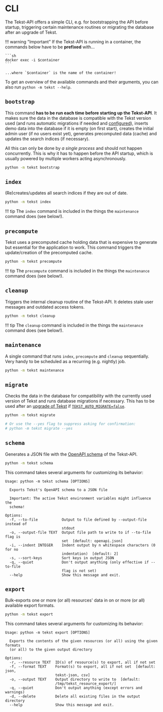# CLI

The Tekst-API offers a simple CLI, e.g. for bootstrapping the API before startup, triggering certain maintenance routines or migrating the database after an upgrade of Tekst.

!!! warning "Important"
    If the Tekst-API is running in a container, the commands below have to be **prefixed** with...

    ```sh
    docker exec -i $container
    ```

    ...where `$container` is the name of the container!

To get an overview of the available commands and their arguments, you can also run `python -m tekst --help`.


## `bootstrap`

This command **has to be run each time before starting up the Tekst-API**. It makes sure the data in the database is compatible with the Tekst version used (and runs automatic migrations if needed and [configured](../setup/configuration.md)), inserts demo data into the database if it is empty (on first start), creates the initial admin user (if no users exist yet), generates precomputed data (cache) and updates the search indices (if necessary).

All this can only be done by _a single process_ and should not happen concurrently. This is why it has to happen before the API startup, which is usually powered by multiple workers acting asynchronously.

```sh
python -m tekst bootstrap
```


## `index`

(Re)creates/updates all search indices if they are out of date.

```sh
python -m tekst index
```

!!! tip
    The `index` command is included in the things the `maintenance` command does (see below!).


## `precompute`

Tekst uses a precomputed cache holding data that is expensive to generate but essential for the application to work. This command triggers the update/creation of the precomputed cache.

```sh
python -m tekst precompute
```

!!! tip
    The `precompute` command is included in the things the `maintenance` command does (see below!).


## `cleanup`

Triggers the internal cleanup routine of the Tekst-API. It deletes stale user messages and outdated access tokens.

```sh
python -m tekst cleanup
```

!!! tip
    The `cleanup` command is included in the things the `maintenance` command does (see below!).


## `maintenance`

A single command that runs `index`, `precompute` and `cleanup` sequentially. Very handy to be scheduled as a recurring (e.g. nightly) job.

```sh
python -m tekst maintenance
```


## `migrate`

Checks the data in the database for compatibility with the currently used version of Tekst and runs database migrations if necessary. This has to be used after an [upgrade of Tekst](./upgrades.md) if [`TEKST_AUTO_MIGRATE=false`](../setup/configuration.md).

```sh
python -m tekst migrate

# Or use the --yes flag to suppress asking for confirmation:
# python -m tekst migrate --yes
```


## `schema`

Generates a JSON file with the [OpenAPI schema](https://spec.openapis.org/oas/latest.html) of the Tekst-API.

```sh
python -m tekst schema
```

This command takes several arguments for customizing its behavior:

```
Usage: python -m tekst schema [OPTIONS]

  Exports Tekst's OpenAPI schema to a JSON file

  Important: The active Tekst environment variables might influence the
  schema!

Options:
  -f, --to-file           Output to file defined by --output-file instead of
                          stdout
  -o, --output-file TEXT  Output file path to write to if --to-file flag is
                          set  [default: openapi.json]
  -i, --indent INTEGER    Indent output by n whitespace characters (0 for no
                          indentation)  [default: 2]
  -s, --sort-keys         Sort keys in output JSON
  -q, --quiet             Don't output anything (only effective if --to-file
                          flag is not set)
  --help                  Show this message and exit.
```



## `export`

Bulk-exports one or more (or all) resources' data in on or more (or all) available export formats.

```sh
python -m tekst export
```

This command takes several arguments for customizing its behavior:

```
Usage: python -m tekst export [OPTIONS]

  Exports the contents of the given resources (or all) using the given formats
  (or all) to the given output directory

Options:
  -r, --resource TEXT  ID(s) of resource(s) to export, all if not set
  -f, --format TEXT    Format(s) to export, all if not set  [default: json,
                       tekst-json, csv]
  -o, --output TEXT    Output directory to write to  [default:
                       /tmp/tekst_resource_export/]
  -q, --quiet          Don't output anything (except errors and warnings)
  -d, --delete         Delete all existing files in the output directory
  --help               Show this message and exit.
```
